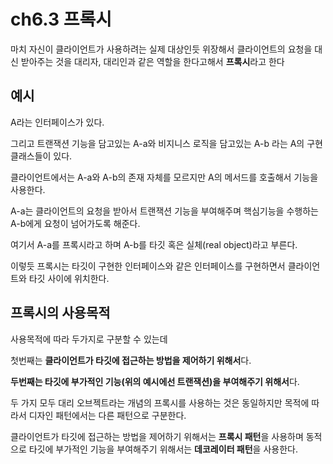 # ch6.3 프록시
마치 자신이 클라이언트가 사용하려는 실제 대상인듯 위장해서 클라이언트의 요청을 대신 받아주는 것을 대리자, 대리인과 같은 역할을 한다고해서 <strong>프록시</strong>라고 한다

## 예시
A라는 인터페이스가 있다. 

그리고 트랜잭션 기능을 담고있는 A-a와 비지니스 로직을 담고있는 A-b 라는 A의 구현 클래스들이 있다.


클라이언트에서는 A-a와 A-b의 존재 자체를 모르지만 A의 메서드를 호출해서 기능을 사용한다.

A-a는 클라이언트의 요청을 받아서 트랜잭션 기능을 부여해주며 핵심기능을 수행하는 A-b에게 요청이 넘어가도록 해준다.

여기서 A-a를 프록시라고 하며 A-b를 타깃 혹은 실체(real object)라고 부른다.

이렇듯 프록시는 타깃이 구현한 인터페이스와 같은 인터페이스를 구현하면서 클라이언트와 타깃 사이에 위치한다.

## 프록시의 사용목적
사용목적에 따라 두가지로 구분할 수 있는데

첫번째는 <strong>클라이언트가 타깃에 접근하는 방법을 제어하기 위해서</strong>다. 

<strong>두번째는 타깃에 부가적인 기능(위의 예시에선 트랜잭션)을 부여해주기 위해서</strong>다.

두 가지 모두 대리 오브젝트라는 개념의 프록시를 사용하는 것은 동일하지만 목적에 따라서 디자인 패턴에서는 다른 패턴으로 구분한다.

클라이언트가 타깃에 접근하는 방법을 제어하기 위해서는 <strong>프록시 패턴</strong>을 사용하며 동적으로 타깃에 부가적인 기능을 부여해주기 위해서는 <strong>데코레이터 패턴</strong>을 사용한다.
